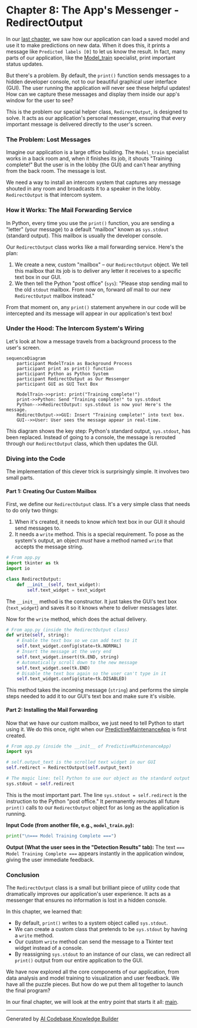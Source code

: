 # Chapter 8: The App's Messenger - RedirectOutput

In our [last chapter](07_predict.md), we saw how our application can load a saved model and use it to make predictions on new data. When it does this, it prints a message like `Predicted labels [0]` to let us know the result. In fact, many parts of our application, like the [Model_train](04_model_train.md) specialist, print important status updates.

But there's a problem. By default, the `print()` function sends messages to a hidden developer console, not to our beautiful graphical user interface (GUI). The user running the application will never see these helpful updates! How can we capture these messages and display them inside our app's window for the user to see?

This is the problem our special helper class, `RedirectOutput`, is designed to solve. It acts as our application's personal messenger, ensuring that every important message is delivered directly to the user's screen.

### The Problem: Lost Messages

Imagine our application is a large office building. The `Model_train` specialist works in a back room and, when it finishes its job, it shouts "Training complete!" But the user is in the lobby (the GUI) and can't hear anything from the back room. The message is lost.

We need a way to install an intercom system that captures any message shouted in any room and broadcasts it to a speaker in the lobby. `RedirectOutput` is that intercom system.

### How it Works: The Mail Forwarding Service

In Python, every time you use the `print()` function, you are sending a "letter" (your message) to a default "mailbox" known as `sys.stdout` (standard output). This mailbox is usually the developer console.

Our `RedirectOutput` class works like a mail forwarding service. Here's the plan:
1.  We create a new, custom "mailbox" – our `RedirectOutput` object. We tell this mailbox that its job is to deliver any letter it receives to a specific text box in our GUI.
2.  We then tell the Python "post office" (`sys`): "Please stop sending mail to the old `stdout` mailbox. From now on, forward *all* mail to our new `RedirectOutput` mailbox instead."

From that moment on, any `print()` statement anywhere in our code will be intercepted and its message will appear in our application's text box!

### Under the Hood: The Intercom System's Wiring

Let's look at how a message travels from a background process to the user's screen.

```mermaid
sequenceDiagram
    participant ModelTrain as Background Process
    participant print as print() function
    participant Python as Python System
    participant RedirectOutput as Our Messenger
    participant GUI as GUI Text Box

    ModelTrain->>print: print("Training complete!")
    print->>Python: Send "Training complete!" to sys.stdout
    Python-->>RedirectOutput: sys.stdout is now you! Here's the message.
    RedirectOutput->>GUI: Insert "Training complete!" into text box.
    GUI-->>User: User sees the message appear in real-time.
```

This diagram shows the key step: Python's standard output, `sys.stdout`, has been replaced. Instead of going to a console, the message is rerouted through our `RedirectOutput` class, which then updates the GUI.

### Diving into the Code

The implementation of this clever trick is surprisingly simple. It involves two small parts.

#### Part 1: Creating Our Custom Mailbox

First, we define our `RedirectOutput` class. It's a very simple class that needs to do only two things:
1.  When it's created, it needs to know *which* text box in our GUI it should send messages to.
2.  It needs a `write` method. This is a special requirement. To pose as the system's output, an object *must* have a method named `write` that accepts the message string.

```python
# From app.py
import tkinter as tk
import io

class RedirectOutput:
    def __init__(self, text_widget):
        self.text_widget = text_widget
```
The `__init__` method is the constructor. It just takes the GUI's text box (`text_widget`) and saves it so it knows where to deliver messages later.

Now for the `write` method, which does the actual delivery.

```python
# From app.py (inside the RedirectOutput class)
def write(self, string):
    # Enable the text box so we can add text to it
    self.text_widget.config(state=tk.NORMAL)
    # Insert the message at the very end
    self.text_widget.insert(tk.END, string)
    # Automatically scroll down to the new message
    self.text_widget.see(tk.END)
    # Disable the text box again so the user can't type in it
    self.text_widget.config(state=tk.DISABLED)
```
This method takes the incoming message (`string`) and performs the simple steps needed to add it to our GUI's text box and make sure it's visible.

#### Part 2: Installing the Mail Forwarding

Now that we have our custom mailbox, we just need to tell Python to start using it. We do this once, right when our [PredictiveMaintenanceApp](02_predictivemaintenanceapp.md) is first created.

```python
# From app.py (inside the __init__ of PredictiveMaintenanceApp)
import sys

# self.output_text is the scrolled text widget in our GUI
self.redirect = RedirectOutput(self.output_text)

# The magic line: tell Python to use our object as the standard output
sys.stdout = self.redirect
```
This is the most important part. The line `sys.stdout = self.redirect` is the instruction to the Python "post office." It permanently reroutes all future `print()` calls to our `RedirectOutput` object for as long as the application is running.

**Input Code (from another file, e.g., `model_train.py`):**
```python
print("\n=== Model Training Complete ===")
```

**Output (What the user sees in the "Detection Results" tab):**
The text `=== Model Training Complete ===` appears instantly in the application window, giving the user immediate feedback.

### Conclusion

The `RedirectOutput` class is a small but brilliant piece of utility code that dramatically improves our application's user experience. It acts as a messenger that ensures no information is lost in a hidden console.

In this chapter, we learned that:
-   By default, `print()` writes to a system object called `sys.stdout`.
-   We can create a custom class that pretends to be `sys.stdout` by having a `write` method.
-   Our custom `write` method can send the message to a Tkinter text widget instead of a console.
-   By reassigning `sys.stdout` to an instance of our class, we can redirect all `print()` output from our entire application to the GUI.

We have now explored all the core components of our application, from data analysis and model training to visualization and user feedback. We have all the puzzle pieces. But how do we put them all together to launch the final program?

In our final chapter, we will look at the entry point that starts it all: [main](09_main.md).

---

Generated by [AI Codebase Knowledge Builder](https://github.com/The-Pocket/Tutorial-Codebase-Knowledge)